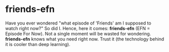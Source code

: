 # friends-efn

Have you ever wondered "what episode of 'Friends' am I supposed to watch right now?" So did I. Hence, here it comes: **friends-efn** (EFN = Episode For Now).
Not a single moment will be wasted for wondering. **friends-efn** knows what you need right now. Trust it (the technology behind it is cooler than 
deep learning).
